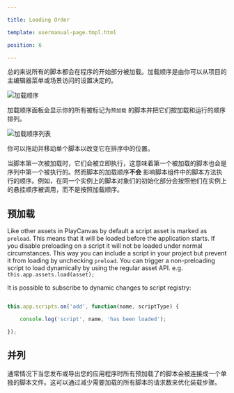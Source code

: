 ---
title: Loading Order
template: usermanual-page.tmpl.html
position: 6
---

总的来说所有的脚本都会在程序的开始部分被加载。加载顺序是由你可以从项目的主编辑器菜单或场景访问的设置决定的。

![加载顺序][1]

加载顺序面板会显示你的所有被标记为`预加载` 的脚本并把它们按加载和运行的顺序排列。

![加载顺序列表][2]

你可以拖动并移动单个脚本以改变它在排序中的位置。

当脚本第一次被加载时，它们会被立即执行，这意味着第一个被加载的脚本也会是序列中第一个被执行的。然而脚本的加载顺序**不会** 影响脚本组件中的脚本方法执行的顺序。例如，在同一个实例上的脚本对象们的初始化部分会按照他们在实例上的悬挂顺序被调用，而不是按照加载顺序。

## 预加载

Like other assets in PlayCanvas by default a script asset is marked as `preload`. This means that it will be loaded before the application starts. If you disable preloading on a script it will not be loaded under normal circumstances. This way you can include a script in your project but prevent it from loading by unchecking `preload`. You can trigger a non-preloading script to load dynamically by using the regular asset API. e.g. `this.app.assets.load(asset);`  
It is possible to subscribe to dynamic changes to script registry:
```javascript
this.app.scripts.on('add', function(name, scriptType) {
    console.log('script', name, 'has been loaded');
});
```

## 并列

通常情况下当您发布或导出您的应用程序时所有预加载了的脚本会被连接成一个单独的脚本文件。这可以通过减少需要加载的所有脚本的请求数来优化装载步骤。

[1]: /images/user-manual/scripting/script-loading-order.jpg
[2]: /images/user-manual/scripting/loading-order-list.jpg

